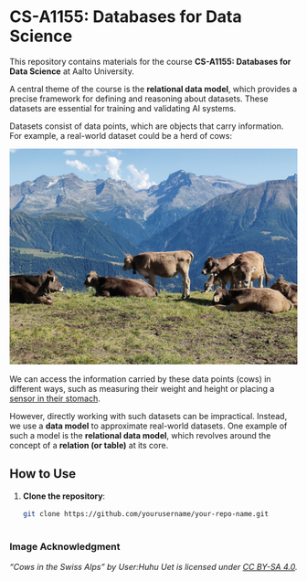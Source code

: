 # CS-A1155: Databases for Data Science

This repository contains materials for the course **CS-A1155: Databases for Data Science** at Aalto University.

A central theme of the course is the **relational data model**, which provides a precise framework for 
defining and reasoning about datasets. These datasets are essential for training and validating AI 
systems.

Datasets consist of data points, which are objects that carry information. For example, a real-world dataset 
could be a herd of cows:

![Cows in the Swiss Alps](./assets/Cows_in_the_Swiss_Alps.jpg)

We can access the information carried by these data points (cows) in different ways, such as measuring their 
weight and height or placing a [sensor in their stomach](https://cordis.europa.eu/article/id/422078-trust-your-gut-a-stomach-based-sensor-to-monitor-cow-health).

However, directly working with such datasets can be impractical. Instead, we use a **data model** to approximate 
real-world datasets. One example of such a model is the **relational data model**, which revolves around the 
concept of a **relation (or table)** at its core.




## How to Use

1. **Clone the repository**:
   ```bash
   git clone https://github.com/yourusername/your-repo-name.git



### Image Acknowledgment

*“Cows in the Swiss Alps” by User:Huhu Uet is licensed under [CC BY-SA 4.0](https://creativecommons.org/licenses/by-sa/4.0/).*
